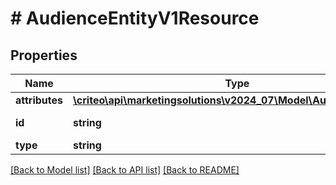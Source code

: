 # # AudienceEntityV1Resource

## Properties

Name | Type | Description | Notes
------------ | ------------- | ------------- | -------------
**attributes** | [**\criteo\api\marketingsolutions\v2024_07\Model\AudienceEntityV1**](AudienceEntityV1.md) |  | [optional]
**id** | **string** | Id of the entity | [optional]
**type** | **string** |  | [optional]

[[Back to Model list]](../../README.md#models) [[Back to API list]](../../README.md#endpoints) [[Back to README]](../../README.md)
